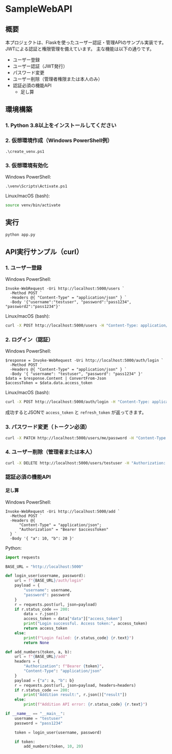 # SampleWebAPI

## 概要

本プロジェクトは、Flaskを使ったユーザー認証・管理APIのサンプル実装です。
JWTによる認証と権限管理を備えています。
主な機能は以下の通りです。

- ユーザー登録
- ユーザー認証（JWT発行）
- パスワード変更
- ユーザー削除（管理者権限または本人のみ）
- 認証必須の機能API
  - 足し算

## 環境構築

### 1. Python 3.8以上をインストールしてください

### 2. 仮想環境作成（Windows PowerShell例）

```shell
.\create_venv.ps1
```

### 3. 仮想環境有効化


Windows PowerShell:

```shell
.\venv\Scripts\Activate.ps1
```

Linux/macOS (bash):

```bash
source venv/bin/activate
```

## 実行

```bash
python app.py
```

## API実行サンプル（curl）

### 1. ユーザー登録

Windows PowerShell:

```shell
Invoke-WebRequest -Uri http://localhost:5000/users `
  -Method POST `
  -Headers @{ "Content-Type" = "application/json" } `
  -Body '{"username":"testuser", "password":"pass1234", "password2":"pass1234"}'
```

Linux/macOS (bash):

```bash
curl -X POST http://localhost:5000/users -H "Content-Type: application/json" -d "{\"username\":\"testuser\", \"password\":\"pass1234\", \"password2\":\"pass1234\"}"
```

### 2. ログイン（認証）

Windows PowerShell:

```shell
$response = Invoke-WebRequest -Uri http://localhost:5000/auth/login `
  -Method POST `
  -Headers @{ "Content-Type" = "application/json" } `
  -Body '{ "username": "testuser", "password": "pass1234" }'
$data = $response.Content | ConvertFrom-Json
$accessToken = $data.data.access_token
```

Linux/macOS (bash):

```bash
curl -X POST http://localhost:5000/auth/login -H "Content-Type: application/json" -d "{\"username\":\"testuser\", \"password\":\"pass1234\"}"
```

成功するとJSONで `access_token` と `refresh_token` が返ってきます。

### 3. パスワード変更（トークン必須）

```bash
curl -X PATCH http://localhost:5000/users/me/password -H "Content-Type: application/json" -H "Authorization: Bearer <アクセストークン>" -d "{\"old_password\":\"pass1234\", \"new_password\":\"newpass5678\"}"
```

### 4. ユーザー削除（管理者または本人）

```bash
curl -X DELETE http://localhost:5000/users/testuser -H "Authorization: Bearer <アクセストークン>"
```

### 認証必須の機能API

#### 足し算

Windows PowerShell:

```shell
Invoke-WebRequest -Uri http://localhost:5000/add `
  -Method POST `
  -Headers @{ 
      "Content-Type" = "application/json"; 
      "Authorization" = "Bearer $accessToken" 
  } `
  -Body '{ "a": 10, "b": 20 }'
```

Python:

```python
import requests

BASE_URL = "http://localhost:5000"

def login_user(username, password):
    url = f"{BASE_URL}/auth/login"
    payload = {
        "username": username,
        "password": password
    }
    r = requests.post(url, json=payload)
    if r.status_code == 200:
        data = r.json()
        access_token = data["data"]["access_token"]
        print("Login successful. Access token:", access_token)
        return access_token
    else:
        print(f"Login failed: {r.status_code} {r.text}")
        return None

def add_numbers(token, a, b):
    url = f"{BASE_URL}/add"
    headers = {
        "Authorization": f"Bearer {token}",
        "Content-Type": "application/json"
    }
    payload = {"a": a, "b": b}
    r = requests.post(url, json=payload, headers=headers)
    if r.status_code == 200:
        print("Addition result:", r.json()["result"])
    else:
        print(f"Addition API error: {r.status_code} {r.text}")

if __name__ == "__main__":
    username = "testuser"
    password = "pass1234"

    token = login_user(username, password)

    if token:
        add_numbers(token, 10, 20)
```
